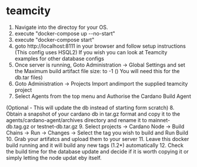 # teamcity
1. Navigate into the directoy for your OS.
2. execute "docker-compose up --no-start"
3. execute "docker-compose start"
4. goto http://localhost:8111 in your browser and follow setup instructions (This config uses HSQL2) If you wish you can look at Teamcity examples for other database configs
5. Once server is running, Goto Administration -> Global Settings and set the Maximum build artifact file size: to -1 () You will need this for the db.tar files)
6. Goto Administration -> Projects Import andimport the supplied teamcity project
7. Select Agents from the top menu and Authorise the Cardano Build Agent

(Optional - This will update the db instead of starting form scratch)
8. Obtain a snapshot of your cardano db in tar.gz format and copy it to the agents/cardano-agent/archives directory and rename it to mainnet-db.tag.gz or testnet-db.tar.gz
9. Select projects -> Cardano Node -> Build Chains -> Run -> Changes -> Select the tag you wish to build and Run Build
10. Grab your artifatcs and upload them to your server
11. Leave this docker build running and it will build any new tags (1.2*) automatically 
12. Check the build time for the database update and decide if it is worth copying it or simply letting the node updat eby itself.
